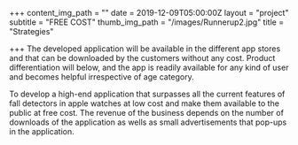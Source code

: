 +++
content_img_path = ""
date = 2019-12-09T05:00:00Z
layout = "project"
subtitle = "FREE COST"
thumb_img_path = "/images/Runnerup2.jpg"
title = "Strategies"

+++
The developed application will be available in the different app stores and that can be downloaded by the customers without any cost. Product differentiation will below, and the app is readily available for any kind of user and becomes helpful irrespective of age category.

To develop a high-end application that surpasses all the current features of fall detectors in apple watches at low cost and make them available to the public at free cost. The revenue of the business depends on the number of downloads of the application as wells as small advertisements that pop-ups in the application.